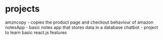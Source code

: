 # projects
amzncopy - copies the product page and checkout behaviour of amazon
notesApp - basic notes app that stores data in a database
chatbot - project to learn basic react.js features
